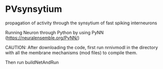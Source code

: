 # PVsynsytium
propagation of activity through the synsytium of fast spiking interneurons

Running Neuron through Python by using PyNN (https://neuralensemble.org/PyNN/)

CAUTION:
After downloading the code, first run nrnivmodl in the directory with all the membrane mechanisms (mod files) to compile them.

Then run buildNetAndRun
